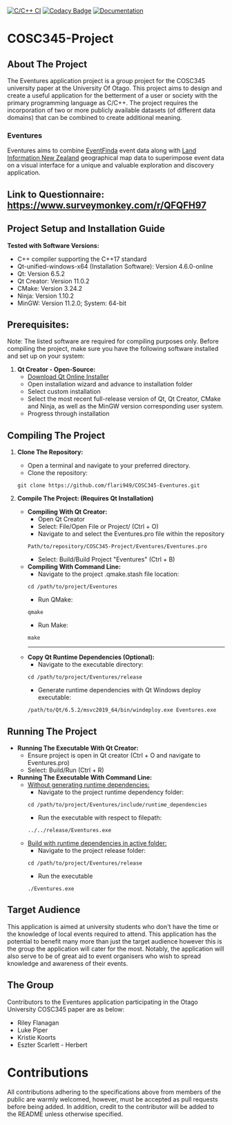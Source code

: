 [![C/C++ CI](https://github.com/flari949/COSC345-Eventures/actions/workflows/c-cpp.yml/badge.svg)](https://github.com/flari949/COSC345-Eventures/actions/workflows/c-cpp.yml)
[![Codacy Badge](https://app.codacy.com/project/badge/Grade/198761ccc0644b26b6df4f6158db10e4)](https://app.codacy.com/gh/flari949/COSC345-Eventures/dashboard?utm_source=gh&utm_medium=referral&utm_content=&utm_campaign=Badge_grade)
[![Documentation](https://codedocs.xyz/lukePiper03/COSC345-Eventures.svg)](https://codedocs.xyz/lukePiper03/COSC345-Eventures/)
# COSC345-Project
## About The Project
The Eventures application project is a group project for the COSC345 university paper at the University Of Otago. This project aims to design and create a useful application for the betterment of a user or society with the primary programming language as C/C++. The project requires the incorporation of two or more publicly available datasets (of different data domains) that can be combined to create additional meaning.

### Eventures
Eventures aims to combine [EventFinda](eventfinda.co.nz) event data along with [Land Information New Zealand](https://data.linz.govt.nz) geographical map data to superimpose event data on a visual interface for a unique and valuable exploration and discovery application.

## Link to Questionnaire: https://www.surveymonkey.com/r/QFQFH97

## Project Setup and Installation Guide
**Tested with Software Versions:**
  - C++ compiler supporting the C++17 standard
  - Qt-unified-windows-x64 (Installation Software): Version 4.6.0-online
  - Qt: Version 6.5.2
  - Qt Creator: Version 11.0.2
  - CMake: Version 3.24.2
  - Ninja: Version 1.10.2
  - MinGW: Version 11.2.0; System: 64-bit

## Prerequisites:
Note: The listed software are required for compiling purposes only.
Before compiling the project, make sure you have the following software installed and set up on your system:
1. **Qt Creator - Open-Source:**
     - [Download Qt Online Installer](https://www.qt.io/download-open-source)
     - Open installation wizard and advance to installation folder
     - Select custom installation
     - Select the most recent full-release version of Qt, Qt Creator, CMake and Ninja, as well as the MinGW version corresponding user system.
     - Progress through installation

## Compiling The Project
 1. **Clone The Repository:**
     - Open a terminal and navigate to your preferred directory.
     - Clone the repository:
     ```
     git clone https://github.com/flari949/COSC345-Eventures.git
     ```

 2. **Compile The Project: (Requires Qt Installation)**
    - **Compiling With Qt Creator:**
       - Open Qt Creator
       - Select: File/Open File or Project/ (Ctrl + O)
       - Navigate to and select the Eventures.pro file within the repository
       ```
       Path/to/repository/COSC345-Project/Eventures/Eventures.pro
       ```
       - Select: Build/Build Project "Eventures" (Ctrl + B)
    - **Compiling With Command Line:**
       - Navigate to the project .qmake.stash file location:
       ```
       cd /path/to/project/Eventures
       ```
       - Run QMake:
       ```
       qmake
       ```
       - Run Make:
       ```
       make
       ```
      <hr>
    - **Copy Qt Runtime Dependencies (Optional):**
       - Navigate to the executable directory:
       ```
       cd /path/to/project/Eventures/release 
       ```
       - Generate runtime dependencies with Qt Windows deploy executable:
       ```
       /path/to/Qt/6.5.2/msvc2019_64/bin/windeploy.exe Eventures.exe
       ```

## Running The Project
 - **Running The Executable With Qt Creator:**
     - Ensure project is open in Qt creator (Ctrl + O and navigate to Eventures.pro)
     - Select: Build/Run (Ctrl + R)
 - **Running The Executable With Command Line:**
     - <ins>Without generating runtime dependencies:</ins>
          - Navigate to the project runtime dependency folder:
          ```
          cd /path/to/project/Eventures/include/runtime_dependencies
          ```
          - Run the executable with respect to filepath:
          ```
          ../../release/Eventures.exe
          ```
     - <ins>Build with runtime dependencies in active folder:</ins>
          - Navigate to the project release folder:
          ```
          cd /path/to/project/Eventures/release
          ```
          - Run the executable
          ```
          ./Eventures.exe
          ```

## Target Audience
This application is aimed at university students who don't have the time or the knowledge of local events required to attend. This application has the potential to benefit many more than just the target audience however this is the group the application will cater for the most. Notably, the application will also serve to be of great aid to event organisers who wish to spread knowledge and awareness of their events.

## The Group
Contributors to the Eventures application participating in the Otago University COSC345 paper are as below:
  - Riley Flanagan
  - Luke Piper
  - Kristie Koorts
  - Eszter Scarlett - Herbert


# Contributions
All contributions adhering to the specifications above from members of the public are warmly welcomed, however, must be accepted as pull requests before being added. In addition, credit to the contributor will be added to the README unless otherwise specified.
